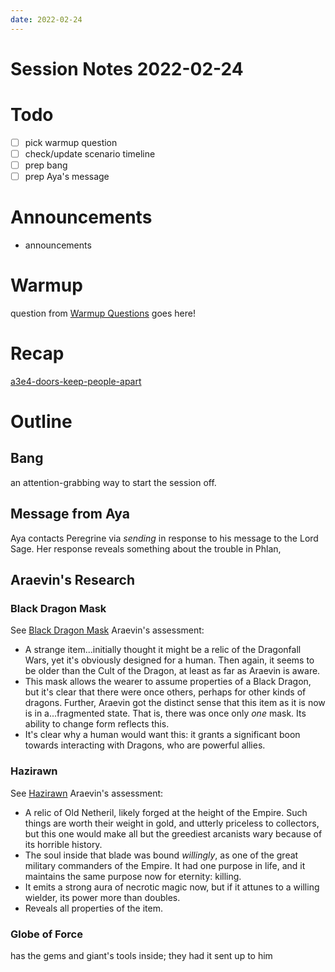 ```yaml
---
date: 2022-02-24
---
```

# Session Notes 2022-02-24
# Todo
- [ ]  pick warmup question
- [ ]  check/update scenario timeline
- [ ]  prep bang
- [ ] prep Aya's message
# Announcements
- announcements
# Warmup
question from [Warmup Questions](../warmup-questions.md) goes here!
# Recap
[a3e4-doors-keep-people-apart](../../logbook/a3e4-doors-keep-people-apart.md)
# Outline
## Bang
an attention-grabbing way to start the session off.
## Message from Aya
Aya contacts Peregrine via *sending* in response to his message to the Lord Sage. Her response reveals something about the trouble in Phlan,
## Araevin's Research
### Black Dragon Mask
See [Black Dragon Mask](https://www.dndbeyond.com/magic-items/black-dragon-mask)
Araevin's assessment:
- A strange item...initially thought it might be a relic of the Dragonfall Wars, yet it's obviously designed for a human. Then again, it seems to be older than the Cult of the Dragon, at least as far as Araevin is aware.
- This mask allows the wearer to assume properties of a Black Dragon, but it's clear that there were once others, perhaps for other kinds of dragons. Further, Araevin got the distinct sense that this item as it is now is in a...fragmented state. That is, there was once only _one_ mask. Its ability to change form reflects this.
- It's clear why a human would want this: it grants a significant boon towards interacting with Dragons, who are powerful allies. 
### Hazirawn
See [Hazirawn](../../npcs/hazirawn.md)
Araevin's assessment:
- A relic of Old Netheril, likely forged at the height of the Empire. Such things are worth their weight in gold, and utterly priceless to collectors, but this one would make all but the greediest arcanists wary because of its horrible history.
- The soul inside that blade was bound *willingly*, as one of the great military commanders of the Empire. It had one purpose in life, and it maintains the same purpose now for eternity: killing.
- It emits a strong aura of necrotic magic now, but if it attunes to a willing wielder, its power more than doubles.
- Reveals all properties of the item.
### Globe of Force
has the gems and giant's tools inside; they had it sent up to him